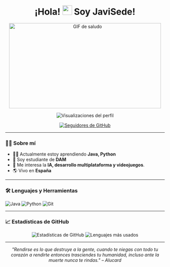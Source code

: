 <h1 align="center">¡Hola! <img src="https://media.giphy.com/media/hvRJCLFzcasrR4ia7z/giphy.gif" width="30px" alt="manito saludando"/> Soy JaviSede!</h1>

<p align="center">
  <img src="https://media.giphy.com/media/HyOOyynWxMxig/giphy.gif" alt="GIF de saludo" width="480" height="269" />
</p>

<p align="center">
  <img src="https://komarev.com/ghpvc/?username=JaviSede&color=blue" alt="Visualizaciones del perfil" />
</p>

<p align="center">
  <a href="https://github.com/JaviSede"><img src="https://img.shields.io/github/followers/JaviSede?label=Seguidores&style=social" alt="Seguidores de GitHub" /></a>
</p>

---

### 👨‍💻 Sobre mí

- 👨‍🎓 Actualmente estoy aprendiendo **Java, Python**
- 💼 Soy estudiante de **DAM**
- 🌱 Me interesa la **IA, desarrollo multiplataforma y videojuegos**.
- 🌎 Vivo en **España**

---

### 🛠️ Lenguajes y Herramientas

<p align="left">
  <img src="https://img.shields.io/badge/Java-BC0B19?style=for-the-badge&logo=python&logoColor=white" alt="Java"/>
  <img src="https://img.shields.io/badge/Python-3776AB?style=for-the-badge&logo=python&logoColor=white" alt="Python"/>
  <img src="https://img.shields.io/badge/Git-F05032?style=for-the-badge&logo=git&logoColor=white" alt="Git"/>
  <!-- Agrega más badges según tus habilidades -->
</p>

---

### 📈 Estadísticas de GitHub

<div align="center">
  <img src="https://github-readme-stats.vercel.app/api?username=JaviSede&show_icons=true&theme=radical" alt="Estadísticas de GitHub" />
  <img src="https://github-readme-stats.vercel.app/api/top-langs/?username=JaviSede&layout=compact&theme=radical" alt="Lenguajes más usados" />
</div>

---

<p align="center">
  <em>"Rendirse es lo que destruye a la gente, cuando te niegas con todo tu corazón a rendirte entonces trasciendes tu humanidad, incluso ante la muerte nunca te rindas." – Alucard</em>
</p>

